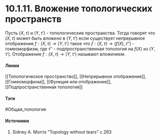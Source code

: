 # 10.1.11. Вложение топологических пространств
Пусть $(X,\tau)$ и $(Y,\tau')$ - топологические пространства. Тогда говорят что $(X,\tau)$ может быть *вложено* в $(Y,\tau')$ если существует непрерывное отображение $f:(X,\tau)\to(Y,\tau')$ такое что $f:(X,\tau)\to(f(X),\tau'')$ - гомеоморфизм, где $\tau''$ - подпространственная топология на $f(X)$ из $(Y,\tau')$. Отображение $f:(X,\tau)\to(Y,\tau')$ называют *вложением*.
#### Линки
 [[Топологическое пространство]],
 [[Непрерывное отображение]],
 [[Гомеоморфизм]],
 [[Функция или отображение]],
 [[Подпространственная топология]]
#### Тэги
 #Общая_топология 
#### Источники
1. Sidney A. Morris "Topology without tears" c.263